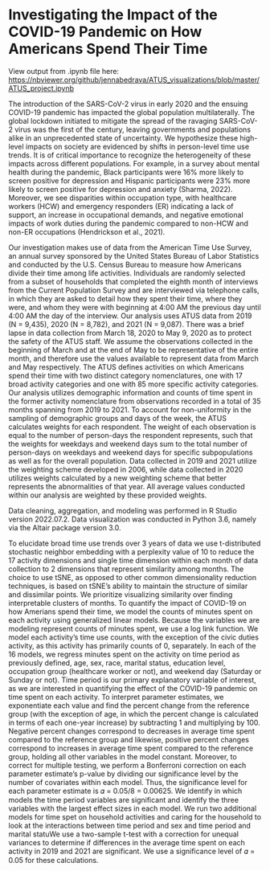 # Investigating the Impact of the COVID-19 Pandemic on How Americans Spend Their Time
View output from .ipynb file here: https://nbviewer.org/github/jennabedrava/ATUS_visualizations/blob/master/ATUS_project.ipynb

The introduction of the SARS-CoV-2 virus in early 2020 and the ensuing COVID-19 pandemic has impacted the global population multilaterally. The global lockdown initiated to mitigate the spread of the ravaging SARS-CoV-2 virus was the first of the century, leaving governments and populations alike in an unprecedented state of uncertainty. We hypothesize these high-level impacts on society are evidenced by shifts in person-level time use trends. It is of critical importance to recognize the heterogeneity of these impacts across different populations. For example, in a survey about mental health during the pandemic, Black participants were 16% more likely to screen positive for depression and Hispanic participants were 23% more likely to screen positive for depression and anxiety (Sharma, 2022). Moreover, we see disparities within occupation type, with healthcare workers (HCW) and emergency responders (ER) indicating a lack of support, an increase in occupational demands, and negative emotional impacts of work duties during the pandemic compared to non-HCW and non-ER occupations (Hendrickson et al., 2021). 

Our investigation makes use of data from the American Time Use Survey, an annual survey sponsored by the United States Bureau of Labor Statistics and conducted by the U.S. Census Bureau to measure how Americans divide their time among life activities. Individuals are randomly selected from a subset of households that completed the eighth month of interviews from the Current Population Survey and are interviewed via telephone calls, in which they are asked to detail how they spent their time, where they were, and whom they were with beginning at 4:00 AM the previous day until 4:00 AM the day of the interview. Our analysis uses ATUS data from 2019 (N = 9,435), 2020 (N = 8,782), and 2021 (N = 9,087). There was a brief lapse in data collection from March 18, 2020 to May 9, 2020 as to protect the safety of the ATUS staff. We assume the observations collected in the beginning of March and at the end of May to be representative of the entire month, and therefore use the values available to represent data from March and May respectively. The ATUS defines activities on which Americans spend their time with two distinct category nomenclatures, one with 17 broad activity categories and one with 85 more specific activity categories. Our analysis utilizes demographic information and counts of time spent in the former activity nomenclature from observations recorded in a total of 35 months spanning from 2019 to 2021. To account for non-uniformity in the sampling of demographic groups and days of the week, the ATUS calculates weights for each respondent. The weight of each observation is equal to the number of person-days the respondent represents, such that the weights for weekdays and weekend days sum to the total number of person-days on weekdays and weekend days for specific subpopulations as well as for the overall population. Data collected in 2019 and 2021 utilize the weighting scheme developed in 2006, while data collected in 2020 utilizes weights calculated by a new weighting scheme that better represents the abnormalities of that year. All average values conducted within our analysis are weighted by these provided weights. 

Data cleaning, aggregation, and modeling was performed in R Studio version 2022.07.2. Data visualization was conducted in Python 3.6, namely via the Altair package version 3.0. 

To elucidate broad time use trends over 3 years of data we use t-distributed stochastic neighbor embedding with a perplexity value of 10 to reduce the 17 activity dimensions and single time dimension within each month of data collection to 2 dimensions that represent similarity among months. The choice to use tSNE, as opposed to other common dimensionality reduction techniques, is based on tSNE’s ability to maintain the structure of similar and dissimilar points. We prioritize visualizing similarity over finding interpretable clusters of months. To quantify the impact of COVID-19 on how Amerians spend their time, we model the counts of minutes spent on each activity using generalized linear models. Because the variables we are modeling represent counts of minutes spent, we use a log link function. We model each activity’s time use counts, with the exception of the civic duties activity, as this activity has primarily counts of 0, separately. In each of the 16 models, we regress minutes spent on the activity on time period as previously defined, age, sex, race, marital status, education level, occupation group (healthcare worker or not), and weekend day (Saturday or Sunday or not). Time period is our primary explanatory variable of interest, as we are interested in quantifying the effect of the COVID-19 pandemic on time spent on each activity. To interpret parameter estimates, we exponentiate each value and find the percent change from the reference group (with the exception of age, in which the percent change is calculated in terms of each one-year increase) by subtracting 1 and multiplying by 100. Negative percent changes correspond to decreases in average time spent compared to the reference group and likewise, positive percent changes correspond to increases in average time spent compared to the reference group, holding all other variables in the model constant. Moreover, to correct for multiple testing, we perform a Bonferroni correction on each parameter estimate’s p-value by dividing our significance level by the number of covariates within each model. Thus, the significance level for each parameter estimate is 𝛼 = 0.05/8 = 0.00625. We identify in which models the time period variables are significant and identify the three variables with the largest effect sizes in each model. We run two additional models for time spet on household activities and caring for the household to look at the interactions between time period and sex and time period and marital statuWe use a two-sample t-test with a correction for unequal variances to determine if differences in the average time spent on each activity in 2019 and 2021 are significant. We use a significance level of 𝛼 = 0.05 for these calculations.

